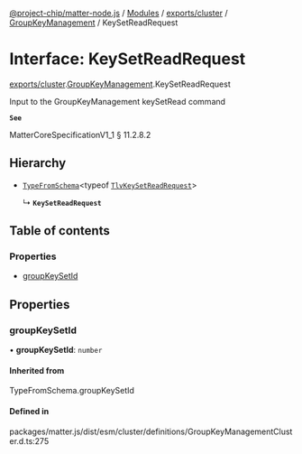 [@project-chip/matter-node.js](../README.md) / [Modules](../modules.md) / [exports/cluster](../modules/exports_cluster.md) / [GroupKeyManagement](../modules/exports_cluster.GroupKeyManagement.md) / KeySetReadRequest

# Interface: KeySetReadRequest

[exports/cluster](../modules/exports_cluster.md).[GroupKeyManagement](../modules/exports_cluster.GroupKeyManagement.md).KeySetReadRequest

Input to the GroupKeyManagement keySetRead command

**`See`**

MatterCoreSpecificationV1_1 § 11.2.8.2

## Hierarchy

- [`TypeFromSchema`](../modules/exports_tlv.md#typefromschema)\<typeof [`TlvKeySetReadRequest`](../modules/exports_cluster.GroupKeyManagement.md#tlvkeysetreadrequest)\>

  ↳ **`KeySetReadRequest`**

## Table of contents

### Properties

- [groupKeySetId](exports_cluster.GroupKeyManagement.KeySetReadRequest.md#groupkeysetid)

## Properties

### groupKeySetId

• **groupKeySetId**: `number`

#### Inherited from

TypeFromSchema.groupKeySetId

#### Defined in

packages/matter.js/dist/esm/cluster/definitions/GroupKeyManagementCluster.d.ts:275

